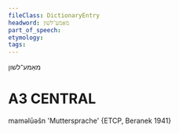```yaml
---
fileClass: DictionaryEntry
headword: מאַמע־לשון
part_of_speech: 
etymology: 
tags: 
---
```

מאַמע־לשון

A3
CENTRAL
========

maməlūəšn 'Muttersprache' {ETCP, Beranek 1941}